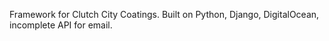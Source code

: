 Framework for Clutch City Coatings.
Built on Python, Django, DigitalOcean, incomplete API for email. 
